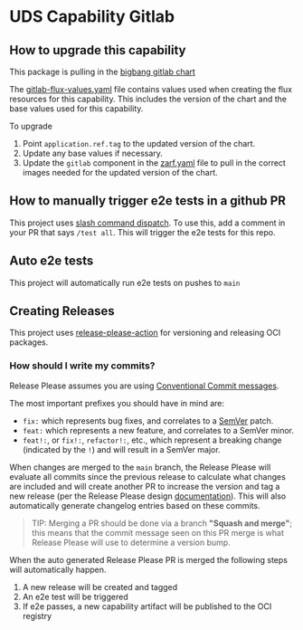# UDS Capability Gitlab

## How to upgrade this capability

This package is pulling in the [bigbang gitlab chart](https://repo1.dso.mil/big-bang/product/packages/gitlab)

The [gitlab-flux-values.yaml](../gitlab-flux-values.yaml) file contains values used when creating the flux resources for this capability. This includes the version of the chart and the base values used for this capability.

To upgrade
1) Point `application.ref.tag` to the updated version of the chart.
1) Update any base values if necessary.
1) Update the `gitlab` component in the [zarf.yaml](../zarf.yaml) file to pull in the correct images needed for the updated version of the chart.

## How to manually trigger e2e tests in a github PR

This project uses [slash command dispatch](https://github.com/peter-evans/slash-command-dispatch). To use this, add a comment in your PR that says `/test all`. This will trigger the e2e tests for this repo.

## Auto e2e tests

This project will automatically run e2e tests on pushes to `main`

## Creating Releases

This project uses [release-please-action](https://github.com/google-github-actions/release-please-action) for versioning and releasing OCI packages.

### How should I write my commits?

Release Please assumes you are using [Conventional Commit messages](https://www.conventionalcommits.org/).

The most important prefixes you should have in mind are:

- `fix:` which represents bug fixes, and correlates to a [SemVer](https://semver.org/)
  patch.
- `feat:` which represents a new feature, and correlates to a SemVer minor.
- `feat!:`,  or `fix!:`, `refactor!:`, etc., which represent a breaking change
  (indicated by the `!`) and will result in a SemVer major.

When changes are merged to the `main` branch, the Release Please will evaluate all commits since the previous release to calculate what changes are included and will create another PR to increase the version and tag a new release (per the Release Please design [documentation](https://github.com/googleapis/release-please/blob/main/docs/design.md#lifecycle-of-a-release)). This will also automatically generate changelog entries based on these commits.

> TIP: Merging a PR should be done via a branch **"Squash and merge"**; this means that the commit message seen on this PR merge is what Release Please will use to determine a version bump.

When the auto generated Release Please PR is merged the following steps will automatically happen.
1) A new release will be created and tagged
1) An e2e test will be triggered
1) If e2e passes, a new capability artifact will be published to the OCI registry
